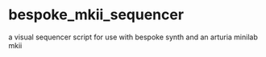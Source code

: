 # bespoke_mkii_sequencer
a visual sequencer script for use with bespoke synth and an arturia minilab mkii
